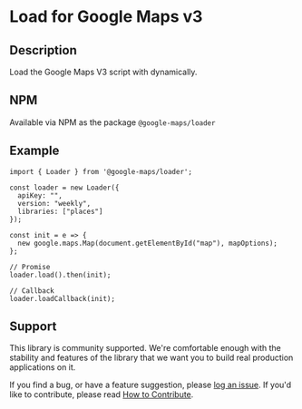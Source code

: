 Load for Google Maps v3
==================================

## Description
Load the Google Maps V3 script with dynamically.

## NPM

Available via NPM as the package `@google-maps/loader`

## Example

```
import { Loader } from '@google-maps/loader';

const loader = new Loader({
  apiKey: "",
  version: "weekly",
  libraries: ["places"]
});

const init = e => {
  new google.maps.Map(document.getElementById("map"), mapOptions);
};

// Promise
loader.load().then(init);

// Callback
loader.loadCallback(init);

```

## Support

This library is community supported. We're comfortable enough with the stability and features of
the library that we want you to build real production applications on it.

If you find a bug, or have a feature suggestion, please [log an issue][issues]. If you'd like to
contribute, please read [How to Contribute][contrib].

[issues]: https://github.com/googlemaps/v3-utility-library/issues
[contrib]: https://github.com/googlemaps/v3-utility-library/blob/master/packages/loader/CONTRIB.md
